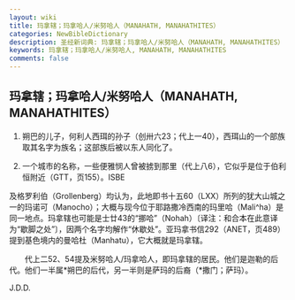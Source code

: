 ```yaml
---
layout: wiki
title: 玛拿辖；玛拿哈人/米努哈人（MANAHATH, MANAHATHITES）
categories: NewBibleDictionary
description: 圣经新词典: 玛拿辖；玛拿哈人/米努哈人（MANAHATH, MANAHATHITES）
keywords: 玛拿辖；玛拿哈人/米努哈人, MANAHATH, MANAHATHITES
comments: false
---
```


## 玛拿辖；玛拿哈人/米努哈人（MANAHATH, MANAHATHITES）

1. 朔巴的儿子，何利人西珥的孙子（创卅六23；代上一40），西珥山的一个部族取其名字为族名；这部族后被以东人同化了。

2. 一个城市的名称，一些便雅悯人曾被掳到那里（代上八6），它似乎是位于伯利恒附近（GTT，页155）。ISBE

及格罗利伯（Grollenberg）均认为，此地即书十五60（LXX）所列的犹大山城之一的玛诺可（Manocho）；大概与现今位于耶路撒冷西南的玛里哈（Mali^ha）是同一地点。玛拿辖也可能是士廿43的“挪哈”（Nohah）〔译注：和合本在此意译为“歇脚之处”〕，因两个名字均解作“休歇处”。亚玛拿书信292（ANET，页489）提到基色境内的曼哈杜（Manhatu），它大概就是玛拿辖。

　　代上二52、54提及米努哈人/玛拿哈人，即玛拿辖的居民。他们是迦勒的后代。他们一半属*朔巴的后代，另一半则是萨玛的后裔（*撒门；萨玛）。

J.D.D.








